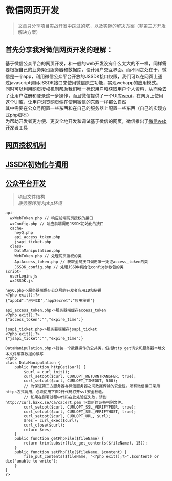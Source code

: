 # 微信网页开发

> 文章只分享项目实战开发中踩过的坑，以及实际的解决方案（非第三方开发解决方案）

## 首先分享我对微信网页开发的理解：
基于微信公众平台的网页开发，和一般的web开发没有什么太大的不一样，同样需要根据自己的业务架设服务器和数据库，设计用户交互界面。而不同之处在于，微信是一个app，利用微信公众平台开放的JSSDK接口权限，我们可以在网页上通过javascript调用JSSDK接口来使用微信原生功能，实现webapp的应用模式。  
同时可以利用网页授权机制帮助我们唯一标识用户和获取用户个人资料，从而免去了让用户注册和登录这一步操作，而且微信提供了一个UI库[weui](https://weui.io/)，在网页上使用这个UI库，让用户浏览网页像在使用微信的东西一样那么自然  
其中需要在公众号配置一些东西和在自己的服务器上配置一些东西（自己的实现方式php脚本）  
为帮助开发者更方便、更安全地开发和调试基于微信的网页，微信推出了[微信web开发者工具](https://mp.weixin.qq.com/wiki/10/e5f772f4521da17fa0d7304f68b97d7e.html)

## [网页授权机制](article/webtoken.md)

## [JSSDK初始化与调用](article/jssdk.md)

## [公众平台开发](article/weclient.md)

> 项目文件结构  
> *服务器环境为php环境*

	api-
	  wxWebToken.php // 响应前端网页授权的接口
	  wxConfig.php // 响应前端调用JSSDK初始化的接口
	  cache-
	    heyQ.php
	    api_access_token.php
	    jsapi_ticket.php
	  class-
	    DataManipulation.php
	    WebToken.php // 处理网页授权的类
	    ApiAccess_token.php // 获取全局接口调用唯一凭证access_token的类
	    JSSDK_config.php // 处理JSSDK初始化config参数包的类
	script-
	  userLogin.js
	  wxJSSDK.js
    
    heyQ.php->服务器端保存公众号的开发者应用ID和秘钥
    <?php exit();?>
    {"appId":"应用ID","appSecret":"应用秘钥"}
    
    api_access_token.php->服务器端缓存access_token
    <?php exit();?>
    {"access_token":"","expire_time":}
    
    jsapi_ticket.php->服务器端缓存jsapi_ticket
    <?php exit();?>
    {"jsapi_ticket":"","expire_time":}

    DataManipulation.php->封装一个数据操作的公共类，包括http get请求和服务器本地文本文件缓存数据的读写
    <?php
    class DataManipulation {
    	public function httpGet($url) {
            $curl = curl_init();
            curl_setopt($curl, CURLOPT_RETURNTRANSFER, true);
            curl_setopt($curl, CURLOPT_TIMEOUT, 500);
            // 为保证第三方服务器与微信服务器之间数据传输的安全性，所有微信接口采用https方式调用，必须使用下面2行代码打开ssl安全校验。
            // 如果在部署过程中代码在此处验证失败，请到 http://curl.haxx.se/ca/cacert.pem 下载新的证书判别文件。
            curl_setopt($curl, CURLOPT_SSL_VERIFYPEER, true);
            curl_setopt($curl, CURLOPT_SSL_VERIFYHOST, true);
            curl_setopt($curl, CURLOPT_URL, $url);
            $res = curl_exec($curl);
            curl_close($curl);
            return $res;
        }
        public function getPhpFile($fileName) {
            return trim(substr(file_get_contents($fileName), 15));
        }
        public function setPhpFile($fileName, $content) {
            file_put_contents($fileName, "<?php exit();?>".$content) or die("unable to write");
        }
    }
    ?>